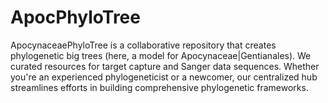 # ApocPhyloTree
ApocynaceaePhyloTree is a collaborative repository that creates phylogenetic big trees (here, a model for Apocynaceae|Gentianales). We curated resources for target capture and Sanger data sequences. Whether you're an experienced phylogeneticist or a newcomer, our centralized hub streamlines efforts in building comprehensive phylogenetic frameworks.
